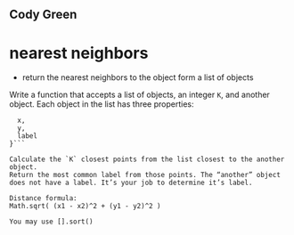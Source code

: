 ## Cody Green

# nearest neighbors

- return the nearest neighbors to the object form a list of objects

Write a function that accepts a list of objects, an integer `K`, and another object.
Each object in the list has three properties:

````{
  x,
  y,
  label
}```

Calculate the `K` closest points from the list closest to the another object.
Return the most common label from those points. The “another” object does not have a label. It’s your job to determine it’s label.

Distance formula:
Math.sqrt( (x1 - x2)^2 + (y1 - y2)^2 )

You may use [].sort()
````
